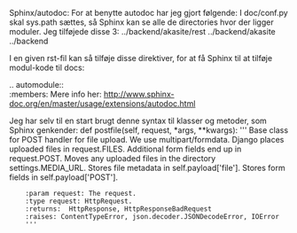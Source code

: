 Sphinx/autodoc:
For at benytte autodoc har jeg gjort følgende:
  I doc/conf.py skal sys.path sættes, så Sphinx kan se alle de directories
  hvor der ligger moduler. Jeg tilføjede disse 3:
  ../backend/akasite/rest
  ../backend/akasite
  ../backend

I en given rst-fil kan så tilføje disse direktiver, for at få Sphinx til at
tilføje modul-kode til docs:

.. automodule:: <modulnavn>  
   :members:
Mere info her:
http://www.sphinx-doc.org/en/master/usage/extensions/autodoc.html

Jeg har selv til en start brugt denne syntax til klasser og metoder,
som Sphinx genkender:
    def postfile(self, request, *args, **kwargs):
        '''
        Base class for POST handler for file upload.
        We use multipart/formdata.
        Django places uploaded files in request.FILES.
        Additional form fields end up in request.POST.
        Moves any uploaded files in the directory settings.MEDIA_URL.
        Stores file metadata in self.payload['file'].
        Stores form fields in self.payload['POST'].
    
        :param request: The request.
        :type request: HttpRequest.
        :returns:  HttpResponse, HttpResponseBadRequest
        :raises: ContentTypeError, json.decoder.JSONDecodeError, IOError
        '''


